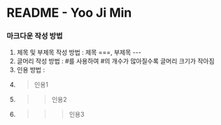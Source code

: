 # README - Yoo Ji Min

### 마크다운 작성 방법
1. 제목 및 부제목 작성 방법 : 제목 ===, 부제목 ---
1. 글머리 작성 방법 : #를 사용하여 #의 개수가 많아질수록 글머리 크기가 작아짐
1. 인용 방법 : 
  1. > 인용1
  1. >> 인용2
  1. >>> 인용3
